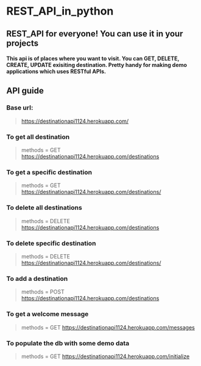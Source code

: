 # REST_API_in_python

## REST_API for everyone! You can use it in your projects
#### This api is of places where you want to visit. You can GET, DELETE, CREATE, UPDATE exisiting destination. Pretty handy for making demo applications which uses RESTful APIs.




## API guide

### Base url:
>https://destinationapi1124.herokuapp.com/


### To get all destination
>methods = GET
>https://destinationapi1124.herokuapp.com/destinations 


### To get a specific destination
>methods = GET
>https://destinationapi1124.herokuapp.com/destinations/<id>
  

### To delete all destinations
>methods = DELETE
>https://destinationapi1124.herokuapp.com/destinations
  

### To delete specific destination
>methods = DELETE
>https://destinationapi1124.herokuapp.com/destinations/<id>
  

 ### To add a destination
 >methods = POST
 >https://destinationapi1124.herokuapp.com/destinations
  
  
 ### To get a welcome message
 >methods = GET
 >https://destinationapi1124.herokuapp.com/messages
  
  
 ### To populate the db with some demo data
 >methods = GET
 >https://destinationapi1124.herokuapp.com/initialize
  
